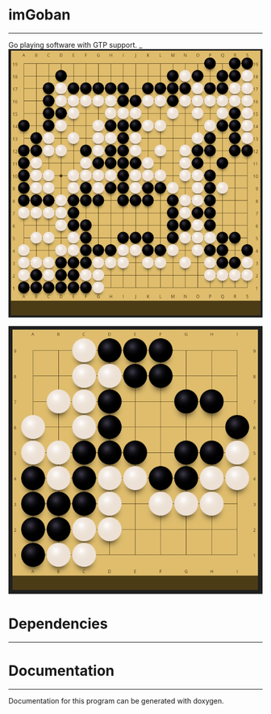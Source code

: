 # imGoban
-----------------------------------------------------------------------------------------

Go playing software with GTP support.
_
![alt tag](https://raw.githubusercontent.com/imalerich/imgoban/master/scrot/19x19.png)

![alt tag](https://raw.githubusercontent.com/imalerich/imgoban/master/scrot/9x9.png)

# Dependencies
-----------------------------------------------------------------------------------------

# Documentation
-----------------------------------------------------------------------------------------

Documentation for this program can be generated with doxygen.
